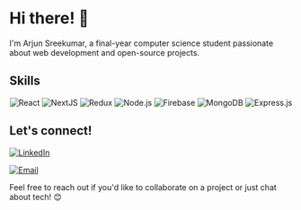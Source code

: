 
# Hi there! 👋

I'm Arjun Sreekumar, a final-year computer science student passionate about web development and open-source projects.

## Skills
<p align="center">
  <img src="https://img.shields.io/badge/React-61DAFB?style=for-the-badge&logo=react&logoColor=blue" alt="React">
    <img src="https://img.shields.io/badge/next.js-000000?style=for-the-badge&logo=nextdotjs&logoColor=white" alt="NextJS">
  <img src="https://img.shields.io/badge/Redux-764ABC?style=for-the-badge&logo=redux&logoColor=white" alt="Redux">
  <img src="https://img.shields.io/badge/Node.js-339933?style=for-the-badge&logo=node.js&logoColor=white" alt="Node.js">
  <img src="https://img.shields.io/badge/Firebase-FFCA28?style=for-the-badge&logo=firebase&logoColor=black" alt="Firebase">
  <img src="https://img.shields.io/badge/MongoDB-47A248?style=for-the-badge&logo=mongodb&logoColor=white" alt="MongoDB">
  <img src="https://img.shields.io/badge/Express.js-000000?style=for-the-badge&logo=express&logoColor=white" alt="Express.js">
</p>

## Let's connect!

[![LinkedIn](https://img.shields.io/badge/LinkedIn-0077B5?style=for-the-badge&logo=linkedin&logoColor=white)](https://www.linkedin.com/in/arjun-sreekumar-/)

[![Email](https://img.shields.io/badge/Email-D14836?style=for-the-badge&logo=gmail&logoColor=white)](mailto:itsarjunsreekumar@gmail.com)


Feel free to reach out if you'd like to collaborate on a project or just chat about tech! 😊
